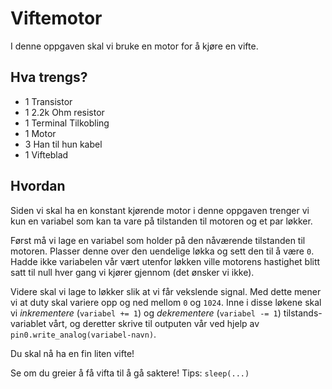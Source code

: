# Viftemotor

I denne oppgaven skal vi bruke en motor for å kjøre en vifte.

## Hva trengs?
* 1 Transistor
* 1 2.2k Ohm resistor
* 1 Terminal Tilkobling
* 1 Motor
* 3 Han til hun kabel
* 1 Vifteblad

## Hvordan
Siden vi skal ha en konstant kjørende motor i denne oppgaven trenger vi kun en variabel som kan ta vare på tilstanden til motoren og et par løkker.

Først må vi lage en variabel som holder på den nåværende tilstanden til motoren. Plasser denne over den uendelige løkka og sett den til å være `0`.
Hadde ikke variabelen vår vært utenfor løkken ville motorens hastighet blitt satt til null hver gang vi kjører gjennom (det ønsker vi ikke).

Videre skal vi lage to løkker slik at vi får vekslende signal.
Med dette mener vi at duty skal variere opp og ned mellom `0` og `1024`.
Inne i disse løkene skal vi *inkrementere* (`variabel += 1`) og *dekrementere* (`variabel -= 1`) tilstands-variablet vårt,
og deretter skrive til outputen vår ved hjelp av `pin0.write_analog(variabel-navn)`.

Du skal nå ha en fin liten vifte!

Se om du greier å få vifta til å gå saktere! Tips: `sleep(...)`
